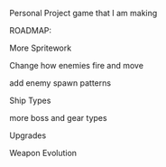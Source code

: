 Personal Project game that I am making


ROADMAP: 


More Spritework

Change how enemies fire and move

add enemy spawn patterns

Ship Types

more boss and gear types

Upgrades

Weapon Evolution

